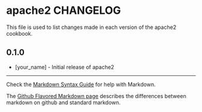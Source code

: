 # apache2 CHANGELOG

This file is used to list changes made in each version of the apache2 cookbook.

## 0.1.0
- [your_name] - Initial release of apache2

- - -
Check the [Markdown Syntax Guide](http://daringfireball.net/projects/markdown/syntax) for help with Markdown.

The [Github Flavored Markdown page](http://github.github.com/github-flavored-markdown/) describes the differences between markdown on github and standard markdown.
